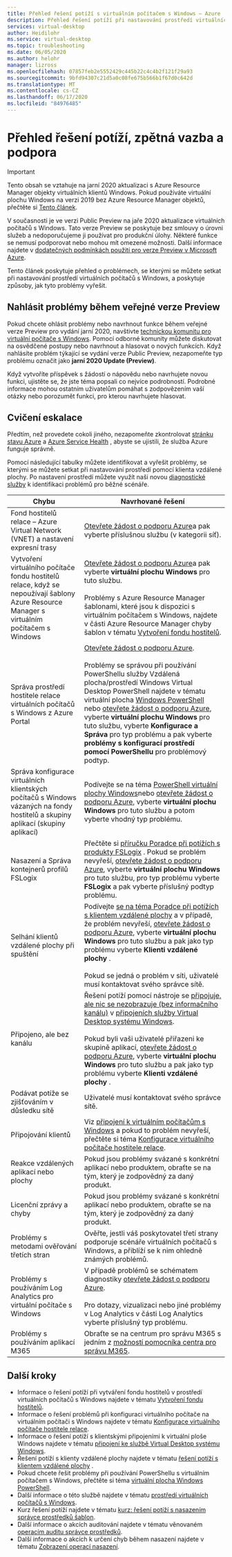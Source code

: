 ```yaml
---
title: Přehled řešení potíží s virtuálním počítačem s Windows – Azure
description: Přehled řešení potíží při nastavování prostředí virtuálních počítačů s Windows
services: virtual-desktop
author: Heidilohr
ms.service: virtual-desktop
ms.topic: troubleshooting
ms.date: 06/05/2020
ms.author: helohr
manager: lizross
ms.openlocfilehash: 07857feb2e5552429c445b22c4c4b2f121f29a93
ms.sourcegitcommit: 9bfd94307c21d5a0c08fe675b566b1f67d0c642d
ms.translationtype: MT
ms.contentlocale: cs-CZ
ms.lasthandoff: 06/17/2020
ms.locfileid: "84976485"
---
```

# <a name="troubleshooting-overview-feedback-and-support"></a>Přehled řešení potíží, zpětná vazba a podpora

>[!IMPORTANT]
>Tento obsah se vztahuje na jarní 2020 aktualizaci s Azure Resource Manager objekty virtuálních klientů Windows. Pokud používáte virtuální plochu Windows na verzi 2019 bez Azure Resource Manager objektů, přečtěte si [Tento článek](./virtual-desktop-fall-2019/troubleshoot-set-up-overview-2019.md).
>
> V současnosti je ve verzi Public Preview na jaře 2020 aktualizace virtuálních počítačů s Windows. Tato verze Preview se poskytuje bez smlouvy o úrovni služeb a nedoporučujeme ji používat pro produkční úlohy. Některé funkce se nemusí podporovat nebo mohou mít omezené možnosti. 
> Další informace najdete v [dodatečných podmínkách použití pro verze Preview v Microsoft Azure](https://azure.microsoft.com/support/legal/preview-supplemental-terms/).

Tento článek poskytuje přehled o problémech, se kterými se můžete setkat při nastavování prostředí virtuálních počítačů s Windows, a poskytuje způsoby, jak tyto problémy vyřešit.

## <a name="report-issues-during-public-preview"></a>Nahlásit problémy během veřejné verze Preview

Pokud chcete ohlásit problémy nebo navrhnout funkce během veřejné verze Preview pro vydání jarní 2020, navštivte [technickou komunitu pro virtuální počítače s Windows](https://techcommunity.microsoft.com/t5/Windows-Virtual-Desktop/bd-p/WindowsVirtualDesktop). Pomocí odborné komunity můžete diskutovat na osvědčené postupy nebo navrhnout a hlasovat o nových funkcích. Když nahlásíte problém týkající se vydání verze Public Preview, nezapomeňte typ problému označit jako **jarní 2020 Update (Preview)**.

Když vytvoříte příspěvek s žádostí o nápovědu nebo navrhujete novou funkci, ujistěte se, že jste téma popsali co nejvíce podrobností. Podrobné informace mohou ostatním uživatelům pomáhat s zodpovězením vaší otázky nebo porozumět funkci, pro kterou navrhujete hlasovat.

## <a name="escalation-tracks"></a>Cvičení eskalace

Předtím, než provedete cokoli jiného, nezapomeňte zkontrolovat [stránku stavu Azure](https://status.azure.com/status) a [Azure Service Health](https://azure.microsoft.com/features/service-health/) , abyste se ujistili, že služba Azure funguje správně.

Pomocí následující tabulky můžete identifikovat a vyřešit problémy, se kterými se můžete setkat při nastavování prostředí pomocí klienta vzdálené plochy. Po nastavení prostředí můžete využít naši novou [diagnostické služby](diagnostics-role-service.md) k identifikaci problémů pro běžné scénáře.

| **Chybu**                                                            | **Navrhované řešení**  |
|----------------------------------------------------------------------|-------------------------------------------------|
| Fond hostitelů relace – Azure Virtual Network (VNET) a nastavení expresní trasy               | [Otevřete žádost o podporu Azure](https://azure.microsoft.com/support/create-ticket/)a pak vyberte příslušnou službu (v kategorii síť). |
| Vytvoření virtuálního počítače fondu hostitelů relace, když se nepoužívají šablony Azure Resource Manager s virtuálním počítačem s Windows | [Otevřete žádost o podporu Azure](https://azure.microsoft.com/support/create-ticket/)a pak vyberte **virtuální plochu Windows** pro tuto službu. <br> <br> Problémy s Azure Resource Manager šablonami, které jsou k dispozici s virtuálním počítačem s Windows, najdete v části Azure Resource Manager chyby šablon v tématu [Vytvoření fondu hostitelů](troubleshoot-set-up-issues.md). |
| Správa prostředí hostitele relace virtuálních počítačů s Windows z Azure Portal    | [Otevřete žádost o podporu Azure](https://azure.microsoft.com/support/create-ticket/). <br> <br> Problémy se správou při používání PowerShellu služby Vzdálená plocha/prostředí Windows Virtual Desktop PowerShell najdete v tématu virtuální plocha [Windows PowerShell](troubleshoot-powershell.md) nebo [otevřete žádost o podporu Azure](https://azure.microsoft.com/support/create-ticket/), vyberte **virtuální plochu Windows** pro tuto službu, vyberte **Konfigurace a Správa** pro typ problému a pak vyberte **problémy s konfigurací prostředí pomocí PowerShellu** pro problémový podtyp. |
| Správa konfigurace virtuálních klientských počítačů s Windows vázaných na fondy hostitelů a skupiny aplikací (skupiny aplikací)      | Podívejte se na téma [PowerShell virtuální plochy Windows](troubleshoot-powershell.md)nebo [otevřete žádost o podporu Azure](https://azure.microsoft.com/support/create-ticket/), vyberte **virtuální plochu Windows** pro tuto službu a potom vyberte vhodný typ problému.|
| Nasazení a Správa kontejnerů profilů FSLogix | Přečtěte si [příručku Poradce při potížích s produkty FSLogix](/fslogix/fslogix-trouble-shooting-ht/) . Pokud se problém nevyřeší, [otevřete žádost o podporu Azure](https://azure.microsoft.com/support/create-ticket/), vyberte **virtuální plochu Windows** pro tuto službu, pro typ problému vyberte **FSLogix** a pak vyberte příslušný podtyp problému. |
| Selhání klientů vzdálené plochy při spuštění                                                 | Podívejte [se na téma Poradce při potížích s klientem vzdálené plochy](troubleshoot-client.md) a v případě, že problém nevyřeší, [otevřete žádost o podporu Azure](https://azure.microsoft.com/support/create-ticket/), vyberte **virtuální plochu Windows** pro tuto službu a pak jako typ problému vyberte **Klienti vzdálené plochy** .  <br> <br> Pokud se jedná o problém v síti, uživatelé musí kontaktovat svého správce sítě. |
| Připojeno, ale bez kanálu                                                                 | Řešení potíží pomocí nástroje se [připojuje, ale nic se nezobrazuje (bez informačního kanálu)](troubleshoot-service-connection.md#user-connects-but-nothing-is-displayed-no-feed) v [připojeních služby Virtual Desktop systému Windows](troubleshoot-service-connection.md). <br> <br> Pokud byli vaši uživatelé přiřazeni ke skupině aplikací, [otevřete žádost o podporu Azure](https://azure.microsoft.com/support/create-ticket/), vyberte **virtuální plochu Windows** pro tuto službu a pak jako typ problému vyberte **Klienti vzdálené plochy** . |
| Podávat potíže se zjišťováním v důsledku sítě                                            | Uživatelé musí kontaktovat svého správce sítě. |
| Připojování klientů                                                                    | Viz [připojení k virtuálním počítačům s Windows](troubleshoot-service-connection.md) a pokud to problém nevyřeší, přečtěte si téma [Konfigurace virtuálního počítače hostitele relace](troubleshoot-vm-configuration.md). |
| Reakce vzdálených aplikací nebo plochy                                      | Pokud jsou problémy svázané s konkrétní aplikací nebo produktem, obraťte se na tým, který je zodpovědný za daný produkt. |
| Licenční zprávy a chyby                                                          | Pokud jsou problémy svázané s konkrétní aplikací nebo produktem, obraťte se na tým, který je zodpovědný za daný produkt. |
| Problémy s metodami ověřování třetích stran | Ověřte, jestli váš poskytovatel třetí strany podporuje scénáře virtuálních počítačů s Windows, a přiblíží se k nim ohledně známých problémů. |
| Problémy s používáním Log Analytics pro virtuální počítače s Windows | V případě problémů se schématem diagnostiky [otevřete žádost o podporu Azure](https://azure.microsoft.com/support/create-ticket/).<br><br>Pro dotazy, vizualizaci nebo jiné problémy v Log Analytics v části Log Analytics vyberte příslušný typ problému. |
| Problémy s používáním aplikací M365 | Obraťte se na centrum pro správu M365 s jedním z [možností pomocníka centra pro správu M365](/microsoft-365/admin/contact-support-for-business-products/). |

## <a name="next-steps"></a>Další kroky

- Informace o řešení potíží při vytváření fondu hostitelů v prostředí virtuálních počítačů s Windows najdete v tématu [Vytvoření fondu hostitelů](troubleshoot-set-up-issues.md).
- Informace o řešení problémů při konfiguraci virtuálního počítače na virtuálním počítači s Windows najdete v tématu [Konfigurace virtuálního počítače hostitele relace](troubleshoot-vm-configuration.md).
- Informace o řešení potíží s klientskými připojeními k virtuální ploše Windows najdete v tématu [připojení ke službě Virtual Desktop systému Windows](troubleshoot-service-connection.md).
- Řešení potíží s klienty vzdálené plochy najdete v tématu [řešení potíží s klientem vzdálené plochy](troubleshoot-client.md) .
- Pokud chcete řešit problémy při používání PowerShellu s virtuálním počítačem s Windows, přečtěte si téma [virtuální plocha Windows PowerShell](troubleshoot-powershell.md).
- Další informace o této službě najdete v tématu [prostředí virtuálních počítačů s Windows](environment-setup.md).
- Kurz řešení potíží najdete v tématu [kurz: řešení potíží s nasazením správce prostředků šablon](../azure-resource-manager/templates/template-tutorial-troubleshoot.md).
- Další informace o akcích auditování najdete v tématu věnovaném [operacím auditu správce prostředků](../azure-resource-manager/management/view-activity-logs.md).
- Další informace o akcích k určení chyb během nasazení najdete v tématu [Zobrazení operací nasazení](../azure-resource-manager/templates/deployment-history.md).
